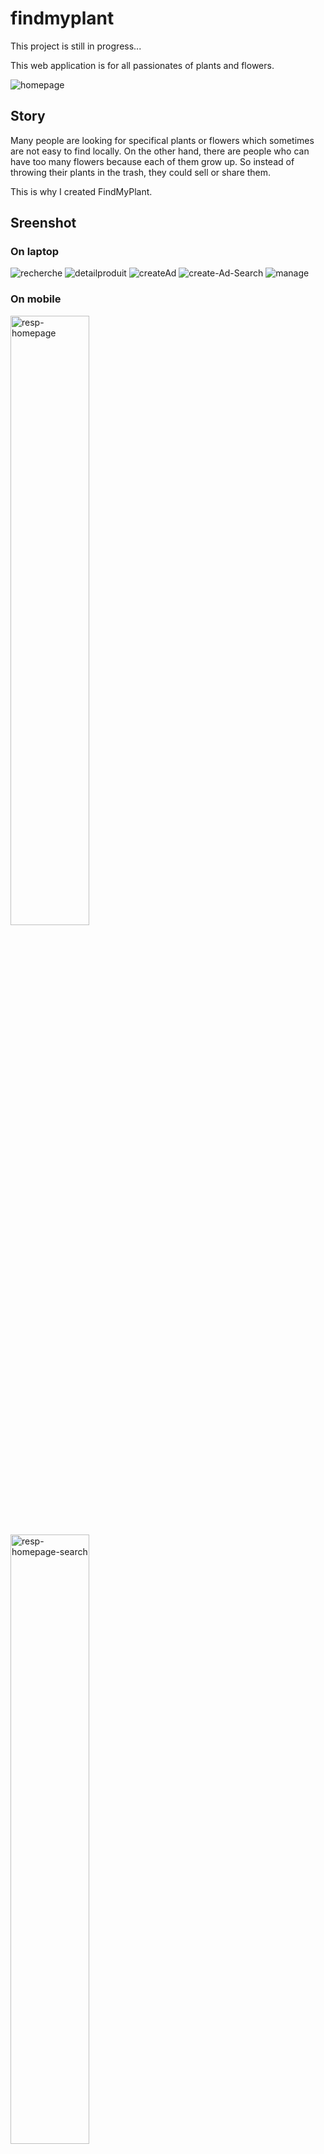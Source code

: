 # findmyplant
This project is still in progress... 

This web application is for all passionates of plants and flowers.

<img src="https://i.ibb.co/ZfzcSdv/homepage.png" alt="homepage" border="0">

## Story
Many people are looking for specifical plants or flowers which sometimes are not easy to find locally.
On the other hand, there are people who can have too many flowers because each of them grow up. 
So instead of throwing their plants in the trash, they could sell or share them.

This is why I created FindMyPlant.

## Sreenshot
### On laptop
<img src="https://i.ibb.co/fxP8bb9/recherche.png" alt="recherche" border="0">

<img src="https://i.ibb.co/crwBTQ3/detailproduit.png" alt="detailproduit" border="0">

<img src="https://i.ibb.co/6JXYpQC/createAd.png" alt="createAd" border="0">

<img src="https://i.ibb.co/3cmknwH/create-Ad-Search.png" alt="create-Ad-Search" border="0">

<img src="https://i.ibb.co/K5z1zWD/manage.png" alt="manage" border="0">

### On mobile
<img width=50% src="https://i.ibb.co/mJQryVT/resp-homepage.png" alt="resp-homepage" border="0">

<img width=50% src="https://i.ibb.co/bzCVY5R/resp-homepage-search.png" alt="resp-homepage-search" border="0">

<img width=50% src="https://i.ibb.co/80n7Qfd/resp-homepage-menu.png" alt="resp-homepage-menu" border="0">

<img width=50% src="https://i.ibb.co/hc0rc1T/resp-detailproduit.png" alt="resp-detailproduit" border="0">

## Dependencies
**Back-End**

| Tool/Library              | Version      |
| ------------------------- | ------------ |
| bcrypt                    | ^5.0.1       |
| cloudinary                | ^1.37.2      |
| dotenv                    | ^16.1.1      |
| express                   | ^4.18.2      |
| jsonwebtoken              | ^9.0.0       |
| mongoose                  | ^7.2.1       |
| mongoose-unique-validator | ^4.0.0       |
| multer                    | ^1.4.5-lts.1 |
| react-router-dom          | ^6.11.2      |

## Author
- **Marc-Antoine VANNIER** <[Marcantoine4581](https://github.com/Marcantoine4581)>

